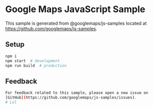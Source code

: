 # Google Maps JavaScript Sample

This sample is generated from @googlemaps/js-samples located at
https://github.com/googlemaps/js-samples.

## Setup

```sh
npm i
npm start  # development
npm run build  # production
```

## Feedback
```sh
For feedback related to this sample, please open a new issue on
[GitHub](https://github.com/googlemaps/js-samples/issues).
# Lol
```